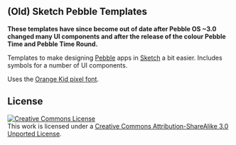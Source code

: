 ## (Old) Sketch Pebble Templates

**These templates have since become out of date after Pebble OS ~3.0 changed many UI components and after the release of the colour Pebble Time and Pebble Time Round.**

Templates to make designing [Pebble](http://getpebble.com) apps in [Sketch](http://bohemiancoding.com/sketch/) a bit easier. Includes symbols for a number of UI components.

Uses the [Orange Kid pixel font](http://www.dafont.com/orange-kid.font).

## License

<a rel="license" href="http://creativecommons.org/licenses/by-sa/3.0/deed.en_US"><img alt="Creative Commons License" style="border-width:0" src="http://i.creativecommons.org/l/by-sa/3.0/88x31.png" /></a><br />This work is licensed under a <a rel="license" href="http://creativecommons.org/licenses/by-sa/3.0/deed.en_US">Creative Commons Attribution-ShareAlike 3.0 Unported License</a>.
